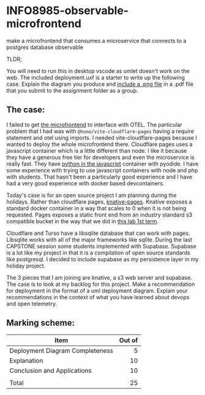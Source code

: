 # INFO8985-observable-microfrontend
make a microfrontend that consumes a microservice that connects to a postgres database observable

TLDR;

You will need to run this in desktop vscode as umlet doesn't work on the web. The included deployment.uxf is a starter to write up the following case. Explain the diagram you produce and [include a .png file](https://www.umletino.com/umletino.html) in a .pdf file that you submit to the assignment folder as a group.

## The case:

I failed to get [the microfrontend](https://github.com/salesucation/hono-jsx-dom-with-vite) to interface with OTEL. The particular problem that I had was with `@hono/vite-cloudflare-pages` having a require statement and otel using imports. I needed vite-cloudflare-pages because I wanted to deploy the whole microfrontend there. Cloudflare pages uses a javascript container which is a little different than node. I like it because they have a generous free tier for developers and even the microservice is really fast. They have [python in the javascript](https://blog.cloudflare.com/ru-ru/python-workers/) container with pyodide. I have some experience with trying to use javascript containers with node and php with students. That hasn't been a particularly good experience and I have had a very good experience with docker based devcontainers.

Today's case is for an open source project I am planning during the holidays. Rather than cloudflare pages, [knative-pages](https://github.com/salesucation/knative-pages). Knative exposes a standard docker container in a way that scales to 0 when it is not being requested. Pages exposes a static front end from an industry standard s3 compatible bucket in the way that we did in [this lab 1st term](https://github.com/localstack/localstack-workshop).

Cloudflare and Turso have a libsqlite database that can work with pages. Libsqlite works with all of the major frameworks like sqlite. During the last CAPSTONE session some students implemented with Supabase. Supabase is a lot like my project in that it is a compilation of open source standards like postgresql. I decided to include supabase as my persistence layer in my holiday project.

The 3 pieces that I am joining are knative, a s3 web server and supabase. The case is to look at my backlog for this project. Make a recommendation for deployment in the format of a uml deployment diagram. Explain your recommendations in the context of what you have learned about devops and open telemetry. 

## Marking scheme:

|Item|Out of|
|--|--:|
|Deployment Diagram Completeness|5|
|Explanation|10|
|Conclusion and Applications|10|
|||
|Total|25|


